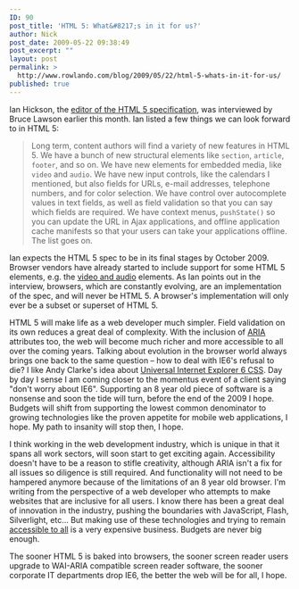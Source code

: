 ```yaml
---
ID: 90
post_title: 'HTML 5: What&#8217;s in it for us?'
author: Nick
post_date: 2009-05-22 09:38:49
post_excerpt: ""
layout: post
permalink: >
  http://www.rowlando.com/blog/2009/05/22/html-5-whats-in-it-for-us/
published: true
---
```

Ian Hickson, the <a href="http://www.webstandards.org/2009/05/13/interview-with-ian-hickson-editor-of-the-html-5-specification/">editor of the HTML 5 specification</a>, was interviewed by Bruce Lawson earlier this month. Ian listed a few things we can look forward to in HTML 5:
<blockquote>Long term, content authors will find a variety of new features in <abbr>HTML</abbr> 5.          We have a bunch of new structural elements like <code>section</code>, <code>article</code>, <code>footer</code>, and so on. We have new elements for embedded media, like <code>video</code> and <code>audio</code>. We have new input controls, like the calendars I mentioned,          but also fields for <abbr>URL</abbr>s, e-mail addresses, telephone numbers, and for          color selection. We have control over autocomplete values in text fields,          as well as field validation so that you can say which fields are required.          We have context menus, <code>pushState()</code> so you can update the <abbr>URL</abbr> in Ajax          applications, and offline application cache manifests so that your users          can take your applications offline. The list goes on.</blockquote>
Ian expects the HTML 5 spec to be in its final stages by October 2009. Browser vendors have already started to include support for some HTML 5 elements, e.g. the <a title="Using audio and video in Firefox" href="https://developer.mozilla.org/En/Using_audio_and_video_in_Firefox">video and audio</a> elements. As Ian points out in the interview, browsers, which are constantly evolving, are an implementation of the spec, and will never be HTML 5. A browser's implementation will only ever be a subset or superset of HTML 5.

HTML 5 will make life as a web developer much simpler. Field validation on its own reduces a great deal of complexity. With the inclusion of <a href="http://webaim.org/techniques/aria/">ARIA</a> attributes too, the web will become much richer and more accessible to all over the coming years. Talking about evolution in the browser world always brings one back to the same question – how to deal with IE6's refusal to die? I like Andy Clarke's idea about <a href="http://forabeautifulweb.com/blog/about/universal_internet_explorer_6_css/">Universal Internet Explorer 6 CSS</a>. Day by day I sense I am coming closer to the momentus event of a client saying "don't worry about IE6". Supporting an 8 year old piece of software is a nonsense and soon the tide will turn, before the end of the 2009 I hope. Budgets will shift from supporting the lowest common denominator to growing technologies like the proven appetite for mobile web applications, I hope. My path to insanity will stop then, I hope.

I think working in the web development industry, which is unique in that it spans all work sectors, will soon start to get exciting again. Accessibility doesn't have to be a reason to stifle creativity, although ARIA isn't a fix for all issues so diligence is still required. And functionality will not need to be hampered anymore because of the limitations of an 8 year old browser. I'm writing from the perspective of a web developer who attempts to make websites that are inclusive for all users. I know there has been a great deal of innovation in the industry, pushing the boundaries with JavaScript, Flash, Silverlight, etc... But making use of these technologies and trying to remain <a title="Flash websites are commonly avoided" href="http://webaim.org/projects/screenreadersurvey/#websites">accessible to all</a> is a very expensive business. Budgets are never big enough.

The sooner HTML 5 is baked into browsers, the sooner screen reader users upgrade to WAI-ARIA compatible screen reader software, the sooner corporate IT departments drop IE6, the better the web will be for all, I hope.